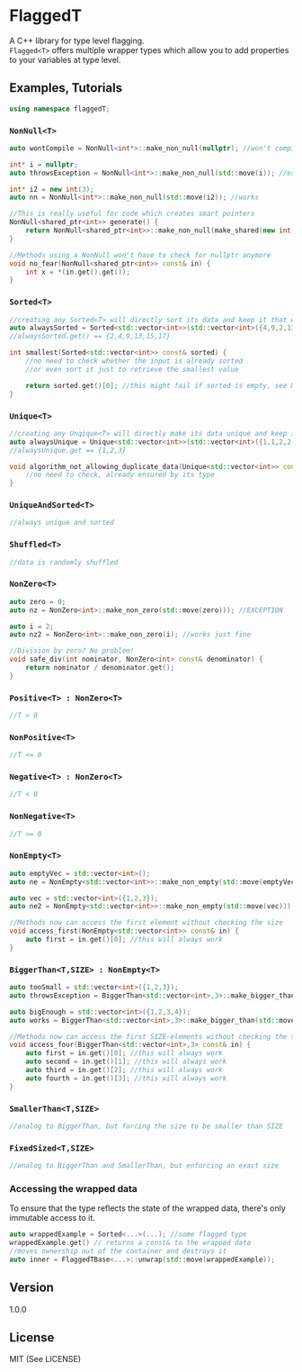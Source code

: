 FlaggedT
==========
A C++ library for type level flagging.  
`Flagged<T>` offers multiple wrapper types which allow you to add properties to your variables at type level.    


Examples, Tutorials
---------------------
```cpp
using namespace flaggedT;
```

### `NonNull<T>`

```cpp
auto wontCompile = NonNull<int*>::make_non_null(nullptr); //won't compile

int* i = nullptr;
auto throwsException = NonNull<int*>::make_non_null(std::move(i)); //exception

int* i2 = new int(3);
auto nn = NonNull<int*>::make_non_null(std::move(i2)); //works

//This is really useful for code which creates smart pointers
NonNull<shared_ptr<int>> generate() {
    return NonNull<shared_ptr<int>>::make_non_null(make_shared(new int(3)));
}

//Methods using a NonNull won't have to check for nullptr anymore
void no_fear(NonNull<shared_ptr<int>> const& in) {
    int x = *(in.get().get());
}
```

### `Sorted<T>`

```cpp
//creating any Sorted<T> will directly sort its data and keep it that way
auto alwaysSorted = Sorted<std::vector<int>>(std::vector<int>({4,9,2,13,15,17}));
//alwaysSorted.get() == {2,4,9,13,15,17}

int smallest(Sorted<std::vector<int>> const& sorted) {
    //no need to check whether the input is already sorted
    //or even sort it just to retrieve the smallest value

    return sorted.get()[0]; //this might fail if sorted is empty, see NonEmpty
}
```

### `Unique<T>`

```cpp
//creating any Unqique<T> will directly make its data unique and keep it that way
auto alwaysUnique = Unique<std::vector<int>>(std::vector<int>({1,1,2,2,3,3}));
//alwaysUnique.get == {1,2,3}

void algorithm_not_allowing_duplicate_data(Unique<std::vector<int>> const& unique) {
    //no need to check, already ensured by its type
}
```

### `UniqueAndSorted<T>`

```cpp
//always unique and sorted
```

### `Shuffled<T>`

```cpp
//data is randomly shuffled
```

### `NonZero<T>`
```cpp
auto zero = 0;
auto nz = NonZero<int>::make_non_zero(std::move(zero))); //EXCEPTION

auto i = 2;
auto nz2 = NonZero<int>::make_non_zero(i); //works just fine

//Division by zero? No problem!
void safe_div(int nominator, NonZero<int> const& denominator) {
    return nominator / denominator.get();
}
```

### `Positive<T> : NonZero<T>`
```cpp
//T > 0
```

### `NonPositive<T>`
```cpp
//T <= 0
```

### `Negative<T> : NonZero<T>`
```cpp
//T < 0
```

### `NonNegative<T>`
```cpp
//T >= 0
```

### `NonEmpty<T>`
```cpp
auto emptyVec = std::vector<int>();
auto ne = NonEmpty<std::vector<int>>::make_non_empty(std::move(emptyVec))); //EXCEPTION

auto vec = std::vector<int>({1,2,3});
auto ne2 = NonEmpty<std::vector<int>>::make_non_empty(std::move(vec))); //works just fine

//Methods now can access the first element without checking the size
void access_first(NonEmpty<std::vector<int>> const& in) {
    auto first = in.get()[0]; //this will always work
}
```

### `BiggerThan<T,SIZE> : NonEmpty<T>`
```cpp
auto tooSmall = std::vector<int>({1,2,3});
auto throwsException = BiggerThan<std::vector<int>,3>::make_bigger_than(std::move(tooSmall)); //Exception

auto bigEnough = std::vector<int>({1,2,3,4});
auto works = BiggerThan<std::vector<int>,3>::make_bigger_than(std::move(bigEnough));

//Methods now can access the first SIZE-elements without checking the size
void access_four(BiggerThan<std::vector<int>,3> const& in) {
    auto first = in.get()[0]; //this will always work
    auto second = in.get()[1]; //this will always work
    auto third = in.get()[2]; //this will always work
    auto fourth = in.get()[3]; //this will always work
}
```

### `SmallerThan<T,SIZE>`
```cpp
//analog to BiggerThan, but forcing the size to be smaller than SIZE
```

### `FixedSized<T,SIZE>`
```cpp
//analog to BiggerThan and SmallerThan, but enforcing an exact size
```

### Accessing the wrapped data

To ensure that the type reflects the state of the wrapped data, there's only immutable access to it.  
```cpp
auto wrappedExample = Sorted<...>(...); //some flagged type
wrappedExample.get() // returns a const& to the wrapped data
//moves ownership out of the container and destroys it
auto inner = FlaggedTBase<...>::unwrap(std::move(wrappedExample));
```

Version
-------
1.0.0

License
------
MIT (See LICENSE)

